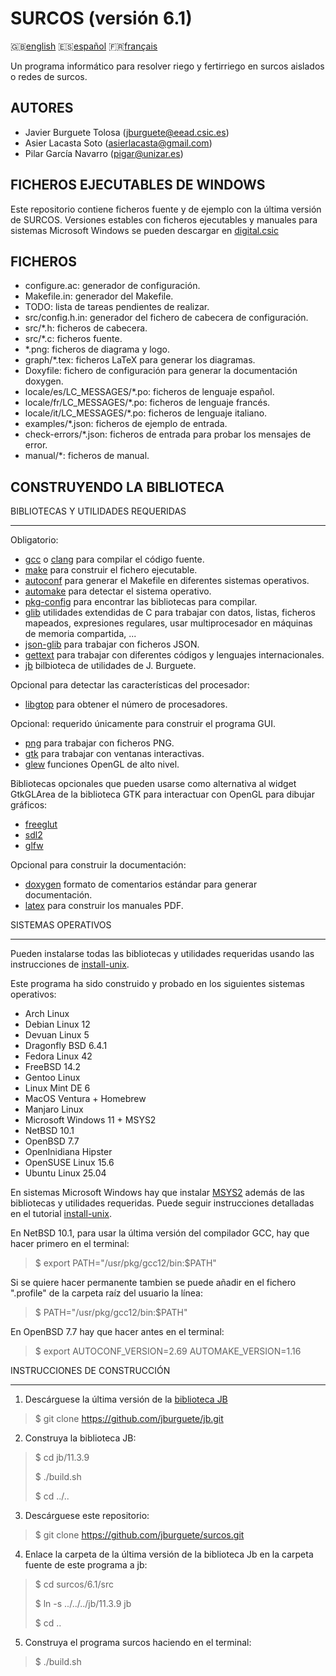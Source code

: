 SURCOS (versión 6.1)
====================

:gb:[english](README.md) :es:[español](README.es.md)
:fr:[français](README.fr.md)

Un programa informático para resolver riego y fertirriego en surcos aislados o
redes de surcos.

AUTORES
-------

* Javier Burguete Tolosa (jburguete@eead.csic.es)
* Asier Lacasta Soto (asierlacasta@gmail.com)
* Pilar García Navarro (pigar@unizar.es)

FICHEROS EJECUTABLES DE WINDOWS
-------------------------------

Este repositorio contiene ficheros fuente y de ejemplo con la última versión de
SURCOS. Versiones estables con ficheros ejecutables y manuales para sistemas
Microsoft Windows se pueden descargar en
[digital.csic](http://hdl.handle.net/10261/75830)

FICHEROS
--------

* configure.ac: generador de configuración.
* Makefile.in: generador del Makefile.
* TODO: lista de tareas pendientes de realizar.
* src/config.h.in: generador del fichero de cabecera de configuración.
* src/\*.h: ficheros de cabecera.
* src/\*.c: ficheros fuente.
* \*.png: ficheros de diagrama y logo.
* graph/\*.tex: ficheros LaTeX para generar los diagramas.
* Doxyfile: fichero de configuración para generar la documentación doxygen.
* locale/es/LC\_MESSAGES/\*.po: ficheros de lenguaje español.
* locale/fr/LC\_MESSAGES/\*.po: ficheros de lenguaje francés.
* locale/it/LC\_MESSAGES/\*.po: ficheros de lenguaje italiano.
* examples/\*.json: ficheros de ejemplo de entrada.
* check-errors/\*.json: ficheros de entrada para probar los mensajes de error.
* manual/\*: ficheros de manual.

CONSTRUYENDO LA BIBLIOTECA
--------------------------

BIBLIOTECAS Y UTILIDADES REQUERIDAS
___________________________________

Obligatorio:
* [gcc](https://gcc.gnu.org) o [clang](https://clang.llvm.org) para compilar el
  código fuente.
* [make](https://www.gnu.org/software/make) para construir el fichero
  ejecutable.
* [autoconf](https://www.gnu.org/software/autoconf) para generar el Makefile en
  diferentes sistemas operativos.
* [automake](https://www.gnu.org/software/automake) para detectar el sistema
  operativo.
* [pkg-config](https://www.freedesktop.org/wiki/Software/pkg-config) para
  encontrar las bibliotecas para compilar.
* [glib](https://developer.gnome.org/glib) utilidades extendidas de C para
  trabajar con datos, listas, ficheros mapeados, expresiones regulares, usar
  multiprocesador en máquinas de memoria compartida, ...
* [json-glib](https://gitlab.gnome.org/GNOME/json-glib) para trabajar con
  ficheros JSON.
* [gettext](https://www.gnu.org/software/gettext) para trabajar con diferentes
  códigos y lenguajes internacionales.
* [jb](https://github.com/jburguete/jb.git) bilbioteca de utilidades de
  J. Burguete.

Opcional para detectar las características del procesador:
* [libgtop](https://github.com/GNOME/libgtop) para obtener el número de
  procesadores.

Opcional: requerido únicamente para construir el programa GUI.
* [png](http://libpng.sourceforge.net) para trabajar con ficheros PNG.
* [gtk](https://www.gtk.org) para trabajar con ventanas interactivas.
* [glew](https://glew.sourceforge.net) funciones OpenGL de alto nivel.

Bibliotecas opcionales que pueden usarse como alternativa al widget GtkGLArea de
la biblioteca GTK para interactuar con OpenGL para dibujar gráficos:
* [freeglut](https://freeglut.sourceforge.net)
* [sdl2](https://www.libsdl.org)
* [glfw](https://www.glfw.org)

Opcional para construir la documentación:
* [doxygen](https://www.doxygen.nl) formato de comentarios estándar para generar
  documentación.
* [latex](https://www.latex-project.org/) para construir los manuales PDF.

SISTEMAS OPERATIVOS
___________________

Pueden instalarse todas las bibliotecas y utilidades requeridas usando las
instrucciones de [install-unix](https://github.com/jburguete/install-unix).

Este programa ha sido construido y probado en los siguientes sistemas
operativos:
* Arch Linux
* Debian Linux 12
* Devuan Linux 5
* Dragonfly BSD 6.4.1
* Fedora Linux 42
* FreeBSD 14.2
* Gentoo Linux
* Linux Mint DE 6
* MacOS Ventura + Homebrew
* Manjaro Linux
* Microsoft Windows 11 + MSYS2
* NetBSD 10.1
* OpenBSD 7.7
* OpenInidiana Hipster
* OpenSUSE Linux 15.6
* Ubuntu Linux 25.04

En sistemas Microsoft Windows hay que instalar
[MSYS2](http://sourceforge.net/projects/msys2) además de las bibliotecas y
utilidades requeridas. Puede seguir instrucciones detalladas en el tutorial
[install-unix](https://github.com/jburguete/install-unix/blob/master/tutorial.pdf).

En NetBSD 10.1, para usar la última versión del compilador GCC, hay que hacer
primero en el terminal:
> $ export PATH="/usr/pkg/gcc12/bin:$PATH"

Si se quiere hacer permanente tambien se puede añadir en el fichero ".profile"
de la carpeta raíz del usuario la línea:
> $ PATH="/usr/pkg/gcc12/bin:$PATH"

En OpenBSD 7.7 hay que hacer antes en el terminal:
> $ export AUTOCONF\_VERSION=2.69 AUTOMAKE\_VERSION=1.16

INSTRUCCIONES DE CONSTRUCCIÓN
_____________________________

1. Descárguese la última versión de la
  [biblioteca JB](https://github.com/jburguete/jb)
> $ git clone https://github.com/jburguete/jb.git

2. Construya la biblioteca JB:
> $ cd jb/11.3.9
>
> $ ./build.sh
>
> $ cd ../..

3. Descárguese este repositorio:
> $ git clone https://github.com/jburguete/surcos.git

4. Enlace la carpeta de la última versión de la biblioteca Jb en la carpeta
  fuente de este programa a jb:
> $ cd surcos/6.1/src
>
> $ ln -s ../../../jb/11.3.9 jb
>
> $ cd ..

5. Construya el programa surcos haciendo en el terminal:
> $ ./build.sh
